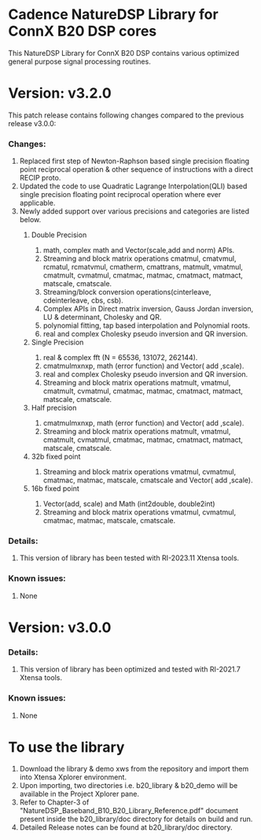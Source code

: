 # Cadence NatureDSP Library for ConnX B20 DSP cores

<p>This NatureDSP Library for ConnX B20 DSP contains various optimized general purpose signal processing routines.</p>
 <h1> Version: v3.2.0 </h1>
<p> This patch release contains following changes compared to the previous release v3.0.0:</p>
  <h3> Changes:</h3>
        <p>
        <ol>
        <li>Replaced first step of Newton-Raphson based single precision floating point reciprocal
  operation & other sequence of instructions with a direct RECIP proto.</li>
        <li>Updated the code to use Quadratic Lagrange Interpolation(QLI) based single precision
  floating point reciprocal operation where ever applicable.</li>
         <li>Newly added support over various precisions and categories are listed below. </li>
         <p>
          <ol>
         <li>Double Precision</li>
           <ol>
     <li>math, complex math and Vector(scale,add and norm) APIs. </li>
     <li>Streaming and block matrix operations cmatmul, cmatvmul, rcmatul, rcmatvmul, cmatherm, cmattrans,
	   matmult, vmatmul, cmatmult, cvmatmul, cmatmac, matmac, cmatmact, matmact,  matscale, cmatscale.</li>
    <li>Streaming/block conversion operations(cinterleave, cdeinterleave, cbs, csb).</li>
	<li>Complex APIs in Direct matrix inversion, Gauss Jordan inversion, LU & determinant, Cholesky and QR.</li>
     <li>polynomial fitting, tap based interpolation and Polynomial roots.</li>
	<li>real and complex Cholesky pseudo inversion and QR inversion.</li>
            </ol>
 <li>Single Precision</li>
     <ol>      
    <li>real & complex fft (N = 65536, 131072, 262144).</li>
	<li>cmatmulmxnxp, math (error function) and Vector( add ,scale).</li>
	<li>real and complex Cholesky pseudo inversion and QR inversion.</li>
	<li>Streaming and block matrix operations matmult, vmatmul, cmatmult, cvmatmul, cmatmac, matmac, cmatmact, matmact,  matscale, cmatscale.</li>
       </ol>
<li>Half precision </li>
           <ol>
    <li>cmatmulmxnxp, math (error function) and Vector( add ,scale).</li>
	<li>Streaming and block matrix operations matmult, vmatmul, cmatmult, cvmatmul, cmatmac, matmac, cmatmact, matmact,  matscale, cmatscale.</li>
            </ol>
 <li>32b fixed point</li>
            <ol>
    <li>Streaming and block matrix operations vmatmul, cvmatmul, cmatmac, matmac, matscale, cmatscale and Vector( add ,scale).</li>
             </ol>
 <li>16b fixed point</li>
           <ol>
    <li>Vector(add, scale) and Math (int2double, double2int)</li>
	   <li>Streaming and block matrix operations vmatmul, cvmatmul, cmatmac, matmac, matscale, cmatscale.</li>
          </ol>
        </li>
          </ol>
         </p> 
        </ol>
        </p>
        
 <h3>Details:</h3>
       <p>
       <ol>
      <li>This version of library has been tested with RI-2023.11 Xtensa tools.</li>
      </ol>
      </p>
<h3> Known issues:</h3>
     <p>
     <ol>
    <li> None</li>
     </ol>
     </p>

<h1> Version: v3.0.0 </h1>
 <h3> Details:</h3>
       <p>
       <ol>
      <li>This version of library has been optimized and tested with RI-2021.7 Xtensa tools.</li>
      </ol>
      </p>
<h3> Known issues:</h3>
     <p>
     <ol>
    <li> None</li>
     </ol>
     </p>



<h1>To use the library </h1>
<p>
<ol>
<li>Download the library & demo xws from the repository and import them into Xtensa Xplorer environment.</li>
<li>Upon importing, two directories i.e. b20_library & b20_demo  will be available in the Project Xplorer pane.</li>
<li>Refer to Chapter-3 of "NatureDSP_Baseband_B10_B20_Library_Reference.pdf" document present inside the b20_library/doc directory for details on build and run.</li>
<li>Detailed Release notes can be found at b20_library/doc directory.</li>
</ol>
</p>
